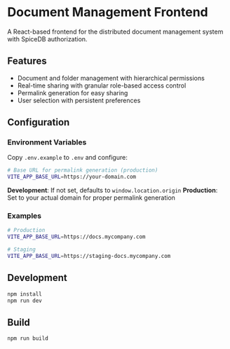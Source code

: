 # Document Management Frontend

A React-based frontend for the distributed document management system with SpiceDB authorization.

## Features

- Document and folder management with hierarchical permissions
- Real-time sharing with granular role-based access control
- Permalink generation for easy sharing
- User selection with persistent preferences

## Configuration

### Environment Variables

Copy `.env.example` to `.env` and configure:

```bash
# Base URL for permalink generation (production)
VITE_APP_BASE_URL=https://your-domain.com
```

**Development**: If not set, defaults to `window.location.origin`
**Production**: Set to your actual domain for proper permalink generation

### Examples

```bash
# Production
VITE_APP_BASE_URL=https://docs.mycompany.com

# Staging  
VITE_APP_BASE_URL=https://staging-docs.mycompany.com
```

## Development

```bash
npm install
npm run dev
```

## Build

```bash
npm run build
```
